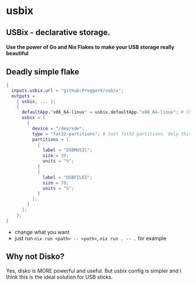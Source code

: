 # usbix
## USBix - declarative storage.
#### Use the power of Go and Nix Flakes to make your USB storage really beautiful
## Deadly simple flake
```nix
{
  inputs.usbix.url = "github:ProggerX/usbix";
  outputs =
    { usbix, ... }:
    {
      defaultApp."x86_64-linux" = usbix.defaultApp."x86_64-linux"; # Change this to your architecture.
      usbix = [
        {
          device = "/dev/sde";
          type = "fat32-partitions"; # Just fat32 partitions. Only this is supported yet.
          partitions = [
            {
              label = "USBMUSIC";
              size = 30;
              units = "%";
            }
            {
              label = "USBFILES";
              size = 70;
              units = "%";
            }
          ];
        }
      ];
    };
}
```
- change what you want
- just run ```nix run <path> -- <path>```, ```nix run . -- .``` for example
## Why not Disko?
Yes, disko is MORE powerful and useful. But usbix config is simpler and I think this is the ideal solution for USB sticks.
